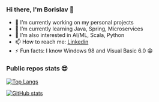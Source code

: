 ### Hi there, I'm Borislav 👋

- 🔭 I’m currently working on my personal projects
- 🌱 I’m currently learning Java, Spring, Microservices
- 🤔 I’m also interested in AI/ML, Scala, Python
- 📫 How to reach me: [Linkedin](https://www.linkedin.com/in/borislav-dostumski/)
- ⚡ Fun facts: I know Windows 98 and Visual Basic 6.0 😁

### Public repos stats 😎
[![Top Langs](https://github-readme-stats.vercel.app/api/top-langs/?username=bdostumski&layout=compact&theme=github_dark)](https://github.com/anuraghazra/github-readme-stats)

[![GitHub stats](https://github-readme-stats.vercel.app/api?username=bdostumski&show_icons=true&theme=github_dark)](https://github.com/anuraghazra/github-readme-stats)

